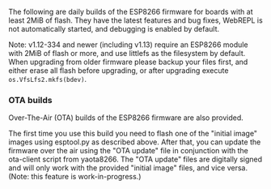 The following are daily builds of the ESP8266 firmware for boards with at
least 2MiB of flash.  They have the latest features and bug fixes, WebREPL is
not automatically started, and debugging is enabled by default.

Note: v1.12-334 and newer (including v1.13) require an ESP8266 module with
2MiB of flash or more, and use littlefs as the filesystem by default.  When
upgrading from older firmware please backup your files first, and either
erase all flash before upgrading, or after upgrading execute
`os.VfsLfs2.mkfs(bdev)`.

### OTA builds
Over-The-Air (OTA) builds of the ESP8266 firmware are also provided.

The first time you use this build you need to flash one of the "initial image"
images using esptool.py as described above.  After that, you can update the
firmware over the air using the "OTA update" file in conjunction with the
ota-client script from yaota8266. The "OTA update" files are digitally signed
and will only work with the provided "initial image" files, and vice versa.
(Note: this feature is work-in-progress.)
